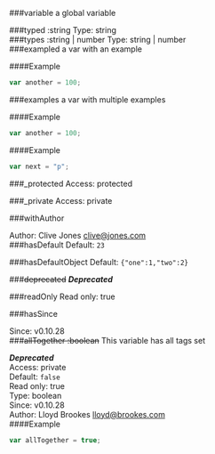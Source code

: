 ###variable
a global variable

  
###typed :string
Type: string  
###types :string | number
Type: string | number  
###exampled
a var with an example

  
####Example
```js
var another = 100;
```
###examples
a var with multiple examples

  
####Example
```js
var another = 100;
```
####Example
```js
var next = "p";
```
###_protected
Access: protected  
  
###_private
Access: private  
  
###withAuthor
  
Author: Clive Jones <clive@jones.com>  
###hasDefault
Default: `23`  
  
###hasDefaultObject
Default: `{"one":1,"two":2}`  
  
###~~deprecated~~
***Deprecated***  
  
###readOnly
Read only: true  
  
###hasSince
  
Since: v0.10.28  
###~~allTogether :boolean~~
This variable has all tags set

***Deprecated***  
Access: private  
Default: `false`  
Read only: true  
Type: boolean  
Since: v0.10.28  
Author: Lloyd Brookes <lloyd@brookes.com>  
####Example
```js
var allTogether = true;
```
